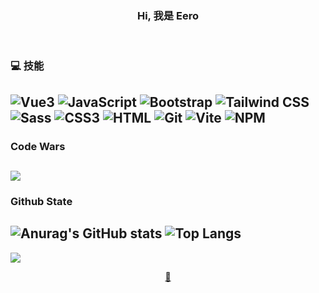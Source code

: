 <h3 align="center"> Hi, 我是 Eero </h3>

<br>

### 💻 技能
![Vue3](https://img.shields.io/badge/Vue%203-%234FC08D?style=for-the-badge&logo=vuedotjs&logoColor=ffffff)
![JavaScript](https://img.shields.io/badge/JavaScript-F7DF1E?style=for-the-badge&logo=javascript&logoColor=000000) 
![Bootstrap](https://img.shields.io/badge/BootStrap-7952B3?style=for-the-badge&logo=bootstrap&logoColor=ffffff) 
![Tailwind CSS](https://img.shields.io/badge/Tailwind%20CSS-%2306B6D4?style=for-the-badge&logo=tailwindcss&logoColor=ffffff)
![Sass](https://img.shields.io/badge/Sass-CC6699?style=for-the-badge&logo=sass&logoColor=ffffff) 
![CSS3](https://img.shields.io/badge/CSS3-1572B6?style=for-the-badge&logo=CSS3&logoColor=ffffff) 
![HTML](https://img.shields.io/badge/HTML5-E34F26?style=for-the-badge&logo=html5&logoColor=ffffff) 
![Git](https://img.shields.io/badge/Git-F05032?style=for-the-badge&logo=git&logoColor=ffffff)
![Vite](https://img.shields.io/badge/Vite-646CFF?style=for-the-badge&logo=vite&logoColor=ffffff)
![NPM](https://img.shields.io/badge/NPM-%23CB3837?style=for-the-badge&logo=npm&logoColor=ffffff)
---


### Code Wars
![](https://www.codewars.com/users/Eero/badges/large) <br>
---

### Github State
![Anurag's GitHub stats](https://github-readme-stats.vercel.app/api?username=sksak75312&show_icons=true&theme=shadow_blue) ![Top Langs](https://github-readme-stats.vercel.app/api/top-langs/?username=sksak75312&layout=compact&theme=shadow_blue)
---


![](https://komarev.com/ghpvc/?username=sksak75312&style=flat-square&color=fb9902) 

<div align="center">
  <a href="mailto:sksak75312@outlook.com">📧</a>
</div>


<!--
**sksak75312/sksak75312** is a ✨ _special_ ✨ repository because its `README.md` (this file) appears on your GitHub profile.

Here are some ideas to get you started:

- 🔭 I’m currently working on ...
- 🌱 I’m currently learning ...
- 👯 I’m looking to collaborate on ...
- 🤔 I’m looking for help with ...
- 💬 Ask me about ...
- 📫 How to reach me: ...
- 😄 Pronouns: ...
- ⚡ Fun fact: ...
-->
